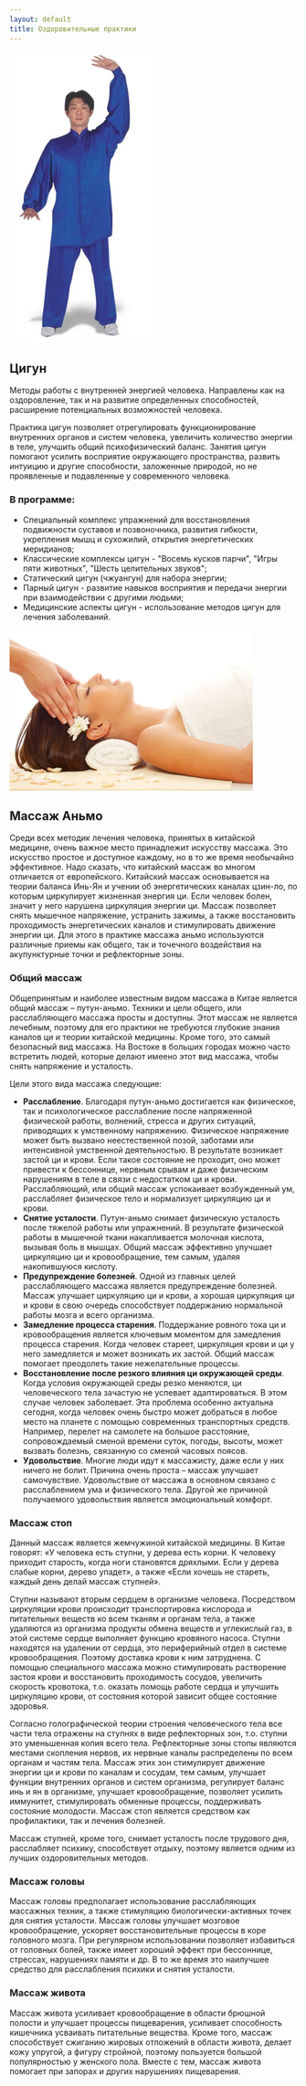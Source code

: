 ```yaml
---
layout: default
title: Оздоровительные практики
---
```

<img src='/huabao/ren/qigong.jpg' alt='Цигун' class='text-right'>

## Цигун

Методы работы с внутренней энергией человека.
Направлены как на оздоровление, так и на развитие определенных способностей,
расширение потенциальных возможностей человека.

Практика цигун позволяет отрегулировать функционирование внутренних органов и систем человека,
увеличить количество энергии в теле, улучшить общий психофизический баланс.
Занятия цигун помогают усилить восприятие окружающего пространства,
развить интуицию и другие способности, заложенные природой,
но не проявленные и подавленные у современного человека.

### В программе:

* Специальный комплекс упражнений для восстановления подвижности суставов и позвоночника,
  развития гибкости, укрепления мышц и сухожилий, открытия энергетических меридианов;
* Классические комплексы цигун - "Восемь кусков парчи", "Игры пяти животных", "Шесть целительных звуков";
* Статический цигун (чжуангун) для набора энергии;
* Парный цигун - развитие навыков восприятия и передачи энергии при взаимодействии с другими людьми;
* Медицинские аспекты цигун - использование методов цигун для лечения заболеваний.

<img src='/huabao/ren/anmo.jpg' alt='Цигун' class='text-left'>

## Массаж Аньмо

Среди всех методик лечения человека, принятых в китайской медицине, очень важное место принадлежит искусству массажа.
Это искусство простое и доступное каждому, но в то же время необычайно эффективное.
Надо сказать, что китайский массаж во многом отличается от европейского.
Китайский массаж основывается на теории баланса Инь-Ян и учении об энергетических каналах цзин-ло,
по которым циркулирует жизненная энергия ци.
Если человек болен, значит у него нарушена циркуляция энергии ци.
Массаж позволяет снять мышечное напряжение, устранить зажимы,
а также восстановить проходимость энергетических каналов и стимулировать движение энергии ци.
Для этого в практике массажа аньмо используются различные приемы как общего,
так и точечного воздействия на акупунктурные точки и рефлекторные зоны.

### Общий массаж

Общепринятым и наиболее известным видом массажа в Китае является общий массаж – путун-аньмо.
Техники и цели общего, или расслабляющего массажа просты и доступны.
Этот массаж не является лечебным, поэтому для его практики не требуются глубокие знания каналов ци и теории китайской медицины.
Кроме того, это самый безопасный вид массажа.
На Востоке в больших городах можно часто встретить людей,
которые делают имеено этот вид массажа, чтобы снять напряжение и усталость.

Цели этого вида массажа следующие:

* __Расслабление__.
  Благодаря путун-аньмо достигается как физическое, так и психологическое расслабление после напряженной физической работы,
  волнений, стресса и других ситуаций, приводящих к умственному напряжению.
  Физическое напряжение может быть вызвано неестественной позой, заботами или интенсивной умственной деятельностью.
  В результате возникает застой ци и крови.
  Если такое состояние не проходит, оно может привести к бессоннице,
  нервным срывам и даже физическим нарушениям в теле в связи с недостатком ци и крови.
  Расслабляющий, или общий массаж успокаивает возбужденный ум,
  расслабляет физическое тело и нормализует циркуляцию ци и крови.
* __Снятие усталости__.
  Путун-аньмо снимает физическую усталость после тяжелой работы или упражнений.
  В результате физической работы в мышечной ткани накапливается молочная кислота, вызывая боль в мышцах.
  Общий массаж эффективно улучшает циркуляцию ци и кровообращение, тем самым, удаляя накопившуюся кислоту.
* __Предупреждение болезней__.
  Одной из главных целей расслабляющего массажа является предупреждение болезней.
  Массаж улучшает циркуляцию ци и крови,
  а хорошая циркуляция ци и крови в свою очередь способствует поддержанию нормальной работы мозга и всего организма.
* __Замедление процесса старения__.
  Поддержание ровного тока ци и кровообращения является ключевым моментом для замедления процесса старения.
  Когда человек стареет, циркуляция крови и ци у него замедляется и может возникать их застой.
  Общий массаж помогает преодолеть такие нежелательные процессы.
* __Восстановление после резкого влияния ци окружающей среды__.
  Когда условия окружающей среды резко меняются, ци человеческого тела зачастую не успевает адаптироваться.
  В этом случае человек заболевает.
  Эта проблема особенно актуальна сегодня, когда человек очень быстро может добраться в любое место на планете с помощью современных транспортных средств.
  Например, перелет на самолете на большое расстояние, сопровождаемый сменой времени суток, погоды, высоты,
  может вызвать болезнь, связанную со сменой часовых поясов.
* __Удовольствие__.
  Многие люди идут к массажисту, даже если у них ничего не болит.
  Причина очень проста – массаж улучшает самочувствие. Удовольствие от массажа в основном связано с расслаблением ума и физического тела.
  Другой же причиной получаемого удовольствия является эмоциональный комфорт.

### Массаж стоп


Данный массаж является жемчужиной китайской медицины.
В Китае говорят: «У человека есть ступни, у дерева есть корни. К человеку приходит старость, когда ноги становятся дряхлыми.
Если у дерева слабые корни, дерево упадет», а также «Если хочешь не стареть, каждый день делай массаж ступней».

Ступни называют вторым сердцем в организме человека.
Посредством циркуляции крови происходит транспортировка кислорода и питательных веществ ко всем тканям и органам тела,
а также удаляются из организма продукты обмена веществ и углекислый газ, в этой системе сердце выполняет функцию кровяного насоса.
Ступни находятся на удалении от сердца, это периферийный отдел в системе кровообращения. Поэтому доставка крови к ним затруднена.
С помощью специального массажа можно стимулировать растворение застоя крови и восстановить проходимость сосудов, увеличить скорость кровотока,
т.о. оказать помощь работе сердца и улучшить циркуляцию крови, от состояния которой зависит общее состояние здоровья.

Согласно голографической теории строения человеческого тела все части тела отражены на ступнях в виде рефлекторных зон,
т.о. ступни это уменьшенная копия всего тела.
Рефлекторные зоны стопы являются местами скопления нервов, их нервные каналы распределены по всем органам и частям тела.
Массаж этих зон стимулирует движение энергии ци и крови по каналам и сосудам, тем самым, улучшает функции внутренних органов и систем организма,
регулирует баланс инь и ян в организме, улучшает кровообращение, позволяет усилить иммунитет, стимулировать обменные процессы,
поддерживать состояние молодости. Массаж стоп является средством как профилактики, так и лечения болезней.

Массаж ступней, кроме того, снимает усталость после трудового дня, расслабляет психику, способствует отдыху,
поэтому является одним из лучших оздоровительных методов.

### Массаж головы


Массаж головы предполагает использование расслабляющих массажных техник,
а также стимуляцию биологически-активных точек для снятия усталости.
Массаж головы улучшает мозговое кровообращение, ускоряет восстановительные процессы в коре головного мозга.
При регулярном использовании позволяет избавиться от головных болей, также имеет хороший эффект при бессоннице,
стрессах, нарушениях памяти и др. В то же время это наилучшее средство для расслабления психики и снятия усталости.

### Массаж живота

Массаж живота усиливает кровообращение в области брюшной полости и улучшает процессы пищеварения,
усиливает способность кишечника усваивать питательные вещества.
Кроме того, массаж способствует сжиганию жировых отложений в области живота, делает кожу упругой,
а фигуру стройной, поэтому пользуется большой популярностью у женского пола.
Вместе с тем, массаж живота помогает при запорах и других нарушениях пищеварения.
